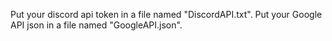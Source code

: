 Put your discord api token in a file named "DiscordAPI.txt".
Put your Google API json in a file named "GoogleAPI.json".
